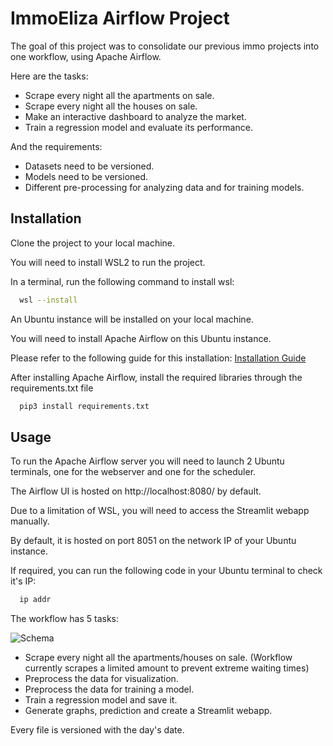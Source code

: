 
# ImmoEliza Airflow Project

The goal of this project was to consolidate our previous immo projects into one workflow, using Apache Airflow. 

Here are the tasks:

- Scrape every night all the apartments on sale.
- Scrape every night all the houses on sale.
- Make an interactive dashboard to analyze the market.
- Train a regression model and evaluate its performance.

And the requirements:

- Datasets need to be versioned.
- Models need to be versioned.
- Different pre-processing for analyzing data and for training models.
## Installation

Clone the project to your local machine. 

You will need to install WSL2 to run the project. 

In a terminal, run the following command to install wsl: 

```bash
  wsl --install
```

An Ubuntu instance will be installed on your local machine. 

You will need to install Apache Airflow on this Ubuntu instance. 

Please refer to the following guide for this installation: [Installation Guide](https://medium.com/international-school-of-ai-data-science/setting-up-apache-airflow-in-windows-using-wsl-dbb910c04ae0) 

After installing Apache Airflow, install the required libraries through the requirements.txt file

```bash
  pip3 install requirements.txt
```
## Usage

To run the Apache Airflow server you will need to launch 2 Ubuntu terminals, one for the webserver and one for the scheduler. 

The Airflow UI is hosted on http://localhost:8080/ by default. 

Due to a limitation of WSL, you will need to access the Streamlit webapp manually. 

By default, it is hosted on port 8051 on the network IP of your Ubuntu instance. 

If required, you can run the following code in your Ubuntu terminal to check it's IP:

```bash
  ip addr
```

The workflow has 5 tasks:

![Schema](./assets/DAG.NG)

- Scrape every night all the apartments/houses on sale. (Workflow currently scrapes a limited amount to prevent extreme waiting times)
- Preprocess the data for visualization.
- Preprocess the data for training a model.
- Train a regression model and save it. 
- Generate graphs, prediction and create a Streamlit webapp. 

Every file is versioned with the day's date. 